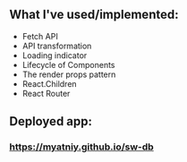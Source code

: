 ## What I've used/implemented: 
* Fetch API 
* API transformation
* Loading indicator
* Lifecycle of Components
* The render props pattern
* React.Children
* React Router

## Deployed app: 
### https://myatniy.github.io/sw-db
